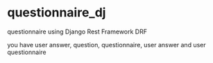 # questionnaire_dj
questionnaire using Django Rest Framework DRF

you have user answer, question, questionnaire, user answer and user questionnaire

